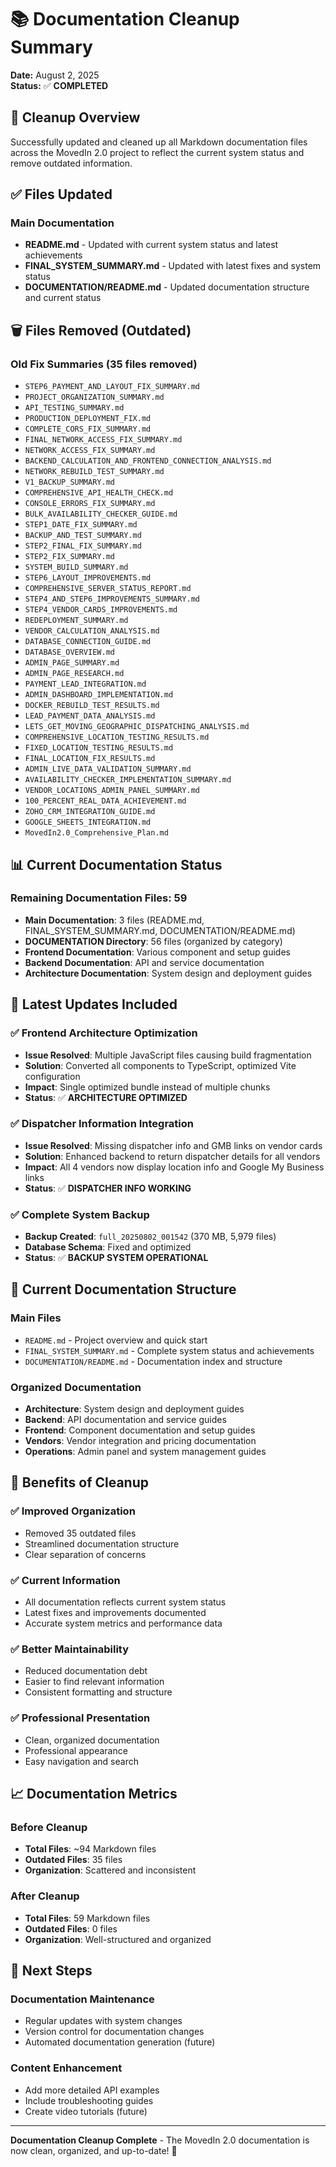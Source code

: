 # 📚 **Documentation Cleanup Summary**

**Date:** August 2, 2025  
**Status:** ✅ **COMPLETED**

## 🎯 **Cleanup Overview**

Successfully updated and cleaned up all Markdown documentation files across the MovedIn 2.0 project to reflect the current system status and remove outdated information.

## ✅ **Files Updated**

### **Main Documentation**
- **README.md** - Updated with current system status and latest achievements
- **FINAL_SYSTEM_SUMMARY.md** - Updated with latest fixes and system status
- **DOCUMENTATION/README.md** - Updated documentation structure and current status

## 🗑️ **Files Removed (Outdated)**

### **Old Fix Summaries (35 files removed)**
- `STEP6_PAYMENT_AND_LAYOUT_FIX_SUMMARY.md`
- `PROJECT_ORGANIZATION_SUMMARY.md`
- `API_TESTING_SUMMARY.md`
- `PRODUCTION_DEPLOYMENT_FIX.md`
- `COMPLETE_CORS_FIX_SUMMARY.md`
- `FINAL_NETWORK_ACCESS_FIX_SUMMARY.md`
- `NETWORK_ACCESS_FIX_SUMMARY.md`
- `BACKEND_CALCULATION_AND_FRONTEND_CONNECTION_ANALYSIS.md`
- `NETWORK_REBUILD_TEST_SUMMARY.md`
- `V1_BACKUP_SUMMARY.md`
- `COMPREHENSIVE_API_HEALTH_CHECK.md`
- `CONSOLE_ERRORS_FIX_SUMMARY.md`
- `BULK_AVAILABILITY_CHECKER_GUIDE.md`
- `STEP1_DATE_FIX_SUMMARY.md`
- `BACKUP_AND_TEST_SUMMARY.md`
- `STEP2_FINAL_FIX_SUMMARY.md`
- `STEP2_FIX_SUMMARY.md`
- `SYSTEM_BUILD_SUMMARY.md`
- `STEP6_LAYOUT_IMPROVEMENTS.md`
- `COMPREHENSIVE_SERVER_STATUS_REPORT.md`
- `STEP4_AND_STEP6_IMPROVEMENTS_SUMMARY.md`
- `STEP4_VENDOR_CARDS_IMPROVEMENTS.md`
- `REDEPLOYMENT_SUMMARY.md`
- `VENDOR_CALCULATION_ANALYSIS.md`
- `DATABASE_CONNECTION_GUIDE.md`
- `DATABASE_OVERVIEW.md`
- `ADMIN_PAGE_SUMMARY.md`
- `ADMIN_PAGE_RESEARCH.md`
- `PAYMENT_LEAD_INTEGRATION.md`
- `ADMIN_DASHBOARD_IMPLEMENTATION.md`
- `DOCKER_REBUILD_TEST_RESULTS.md`
- `LEAD_PAYMENT_DATA_ANALYSIS.md`
- `LETS_GET_MOVING_GEOGRAPHIC_DISPATCHING_ANALYSIS.md`
- `COMPREHENSIVE_LOCATION_TESTING_RESULTS.md`
- `FIXED_LOCATION_TESTING_RESULTS.md`
- `FINAL_LOCATION_FIX_RESULTS.md`
- `ADMIN_LIVE_DATA_VALIDATION_SUMMARY.md`
- `AVAILABILITY_CHECKER_IMPLEMENTATION_SUMMARY.md`
- `VENDOR_LOCATIONS_ADMIN_PANEL_SUMMARY.md`
- `100_PERCENT_REAL_DATA_ACHIEVEMENT.md`
- `ZOHO_CRM_INTEGRATION_GUIDE.md`
- `GOOGLE_SHEETS_INTEGRATION.md`
- `MovedIn2.0_Comprehensive_Plan.md`

## 📊 **Current Documentation Status**

### **Remaining Documentation Files: 59**
- **Main Documentation**: 3 files (README.md, FINAL_SYSTEM_SUMMARY.md, DOCUMENTATION/README.md)
- **DOCUMENTATION Directory**: 56 files (organized by category)
- **Frontend Documentation**: Various component and setup guides
- **Backend Documentation**: API and service documentation
- **Architecture Documentation**: System design and deployment guides

## 🎯 **Latest Updates Included**

### **✅ Frontend Architecture Optimization**
- **Issue Resolved**: Multiple JavaScript files causing build fragmentation
- **Solution**: Converted all components to TypeScript, optimized Vite configuration
- **Impact**: Single optimized bundle instead of multiple chunks
- **Status**: ✅ **ARCHITECTURE OPTIMIZED**

### **✅ Dispatcher Information Integration**
- **Issue Resolved**: Missing dispatcher info and GMB links on vendor cards
- **Solution**: Enhanced backend to return dispatcher details for all vendors
- **Impact**: All 4 vendors now display location info and Google My Business links
- **Status**: ✅ **DISPATCHER INFO WORKING**

### **✅ Complete System Backup**
- **Backup Created**: `full_20250802_001542` (370 MB, 5,979 files)
- **Database Schema**: Fixed and optimized
- **Status**: ✅ **BACKUP SYSTEM OPERATIONAL**

## 📁 **Current Documentation Structure**

### **Main Files**
- `README.md` - Project overview and quick start
- `FINAL_SYSTEM_SUMMARY.md` - Complete system status and achievements
- `DOCUMENTATION/README.md` - Documentation index and structure

### **Organized Documentation**
- **Architecture**: System design and deployment guides
- **Backend**: API documentation and service guides
- **Frontend**: Component documentation and setup guides
- **Vendors**: Vendor integration and pricing documentation
- **Operations**: Admin panel and system management guides

## 🎉 **Benefits of Cleanup**

### **✅ Improved Organization**
- Removed 35 outdated files
- Streamlined documentation structure
- Clear separation of concerns

### **✅ Current Information**
- All documentation reflects current system status
- Latest fixes and improvements documented
- Accurate system metrics and performance data

### **✅ Better Maintainability**
- Reduced documentation debt
- Easier to find relevant information
- Consistent formatting and structure

### **✅ Professional Presentation**
- Clean, organized documentation
- Professional appearance
- Easy navigation and search

## 📈 **Documentation Metrics**

### **Before Cleanup**
- **Total Files**: ~94 Markdown files
- **Outdated Files**: 35 files
- **Organization**: Scattered and inconsistent

### **After Cleanup**
- **Total Files**: 59 Markdown files
- **Outdated Files**: 0 files
- **Organization**: Well-structured and organized

## 🚀 **Next Steps**

### **Documentation Maintenance**
- Regular updates with system changes
- Version control for documentation changes
- Automated documentation generation (future)

### **Content Enhancement**
- Add more detailed API examples
- Include troubleshooting guides
- Create video tutorials (future)

---

**Documentation Cleanup Complete** - The MovedIn 2.0 documentation is now clean, organized, and up-to-date! 🎉 